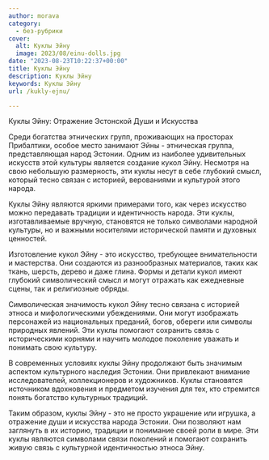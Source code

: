 ```yaml
---
author: morava
category:
  - без-рубрики
cover:
  alt: Куклы Эйну
  image: 2023/08/einu-dolls.jpg
date: "2023-08-23T10:22:37+00:00"
title: Куклы Эйну
description: Куклы Эйну
keywords: Куклы Эйну
url: /kukly-ejnu/

---
```

Куклы Эйну: Отражение Эстонской Души и Искусства

Среди богатства этнических групп, проживающих на просторах Прибалтики, особое место занимают Эйны \- этническая группа, представляющая народ Эстонии. Одним из наиболее удивительных искусств этой культуры является создание кукол Эйну. Несмотря на свою небольшую размерность, эти куклы несут в себе глубокий смысл, который тесно связан с историей, верованиями и культурой этого народа.

Куклы Эйну являются яркими примерами того, как через искусство можно передавать традиции и идентичность народа. Эти куклы, изготавливаемые вручную, становятся не только символами народной культуры, но и важными носителями исторической памяти и духовных ценностей.

Изготовление кукол Эйну \- это искусство, требующее внимательности и мастерства. Они создаются из разнообразных материалов, таких как ткань, шерсть, дерево и даже глина. Формы и детали кукол имеют глубокий символический смысл и могут отражать как ежедневные сцены, так и религиозные обряды.

Символическая значимость кукол Эйну тесно связана с историей этноса и мифологическими убеждениями. Они могут изображать персонажей из национальных преданий, богов, обереги или символы природных явлений. Эти куклы помогают сохранить связь с историческими корнями и научить молодое поколение уважать и понимать свою культуру.

В современных условиях куклы Эйну продолжают быть значимым аспектом культурного наследия Эстонии. Они привлекают внимание исследователей, коллекционеров и художников. Куклы становятся источником вдохновения и предметом изучения для тех, кто стремится понять богатство культурных традиций.

Таким образом, куклы Эйну \- это не просто украшение или игрушка, а отражение души и искусства народа Эстонии. Они позволяют нам заглянуть в их историю, традиции и понимание своей роли в мире. Эти куклы являются символами связи поколений и помогают сохранить живую связь с культурной идентичностью этноса Эйну.
